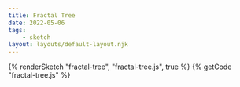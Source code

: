```yaml
---
title: Fractal Tree
date: 2022-05-06
tags: 
    - sketch
layout: layouts/default-layout.njk
---
```


{% renderSketch "fractal-tree", "fractal-tree.js", true %}
{% getCode "fractal-tree.js" %}
